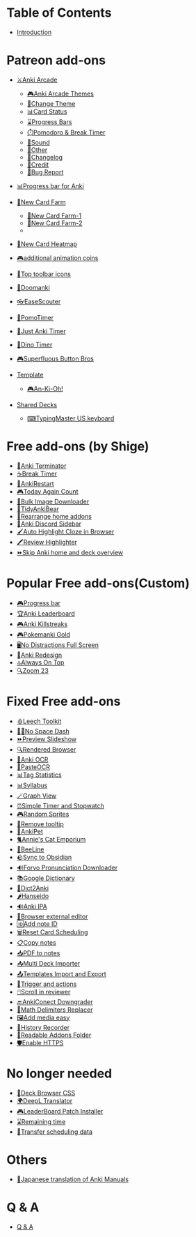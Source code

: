 # Table of Contents

* [Introduction](intro.md)

# Patreon add-ons

* [⚔️️Anki Arcade](AnkiArcade/Home.md)
  * [🎮️Anki Arcade Themes](AnkiArcade/01.-AnkiArcade-Themes.md)
  * [🎨Change Theme](AnkiArcade/02.-Change-Theme.md)
  * [📊Card Status](AnkiArcade/03.-Card-status.md)
  * [⌛️Progress Bars](AnkiArcade/04.-Progress-Bars.md)
  * [⏱️Pomodoro & Break Timer](AnkiArcade/05.-Pomodoro-&-Break-Timer.md)
  * [🎵Sound](AnkiArcade/06.-Sound.md)
  * [📂Other](AnkiArcade/08.-Other.md)
  * [📝Changelog](AnkiArcade/09.-Changelog.md)
  * [💖Credit](AnkiArcade/98.-Credit.md)
  * [🚨Bug Report](AnkiArcade/99.-Bug-Report.md)
* [📊Progress bar for Anki](progress-bar-for-anki.md)

* [🌱New Card Farm](new-card-farm/new-card-farm.md)
  * [🌱New Card Farm-1](new-card-farm/new-card-farm-01.md)
  * [🌱New Card Farm-2](new-card-farm/new-card-farm-02.md)<!--完了-->
  * 
* [📅New Card Heatmap]()
* [🎮additional animation coins]()
* [🎨Top toolbar icons]()
* [🔫Doomanki]()
* [👓EaseScouter]()
* [🍅PomoTimer]()
* [🍅Just Anki Timer]()
* [🦖Dino Timer]()
* [🎮Superfluous Button Bros]()

* [Template]()
  * [🎮An-Ki-Oh!]()
* [Shared Decks]()
  * [⌨TypingMaster US keyboard]()

# Free add-ons (by Shige)

* [🤖Anki Terminator](AnkiTerminator/anki_terminator_00.md) <!--完了-->
* [☕Break Timer]()
* [🔂AnkiRestart]()
* [🎮Today Again Count]()
* [🦾Bulk Image Downloader]()
* [🐻TidyAnkiBear]()
* [📌Rearrange home addons]()
* [📱Anki Discord Sidebar]()
* [🖌️Auto Highlight Cloze in Browser]()
* [🖍️Review Highlighter]()
* [⏩️Skip Anki home and deck overview]()


# Popular Free add-ons(Custom)
* [🎮Progress bar]()
* [🏆Anki Leaderboard]()
* [🎮Anki Killstreaks]()
* [🎮Pokemanki Gold]()
* [🖥️No Distractions Full Screen]()
* [🎨Anki Redesign]()
* [🔝Always On Top]()
* [🔍Zoom 23]()


# Fixed Free add-ons

* [🩸Leech Toolkit]()
* [🏃🏻No Space Dash]()
* [⏩Preview Slideshow]()
* [🔍Rendered Browser]()
* [📸Anki OCR]()
* [📸PasteOCR]()
* [📊Tag Statistics]()
* [📊Syllabus]()
* [🪄Graph View]()
* [⏰️Simple Timer and Stopwatch]()
* [🎮Random Sprites]()
* [👻Remove tooltip]()
* [🐤AnkiPet]()
* [🐈️Annie's Cat Emporium]()
* [🐝BeeLine]()
* [🪨Sync to Obsidian]()
* [🔊Forvo Pronunciation Downloader]()
* [📚Google Dictionary]()
* [🐼Dict2Anki]()
* [🌶️Hanseido]()
* [🔊Anki IPA]()
* [📝Browser external editor]()
* [🆔Add note ID]()
* [🗑️Reset Card Scheduling]()
* [📋Copy notes]()
* [📥PDF to notes]()
* [📥Multi Deck Importer]()
* [📤Templates Import and Export]()
* [🔗Trigger and actions]()
* [🖱️Scroll in reviewer]()
* [🔙AnkiConect Downgrader]()
* [🧮Math Delimiters Replacer]()
* [🖼️Add media easy]()
* [💾History Recorder]()
* [📂Readable Addons Folder]()
* [🛡️Enable HTTPS]()

# No longer needed
* [🎨Deck Browser CSS]()
* [🌍DeepL Translator]()
* [🎮️LeaderBoard Patch Installer]()
* [⌛️Remaining time]()
* [🚚Transfer scheduling data]()

# Others
* [📖Japanese translation of Anki Manuals](anki_manuals_jp.md)<!--完了-->

# Q & A
* [Q & A]()



